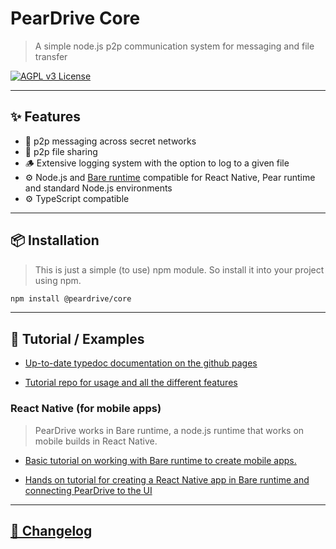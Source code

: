 # PearDrive Core

> A simple node.js p2p communication system for messaging and file transfer

[![AGPL v3 License](https://img.shields.io/badge/license-AGPL%20v3-blue.svg)](./LICENSE)

---

## ✨ Features

- 🔁 p2p messaging across secret networks
- 🔁 p2p file sharing
- 🪵 Extensive logging system with the option to log to a given file
- ⚙️ Node.js and [Bare runtime](https://bare.pears.com/) compatible for React Native, Pear runtime and standard Node.js environments
- ⚙️ TypeScript compatible

---

## 📦 Installation

> This is just a simple (to use) npm module. So install it into your project
> using npm.

```bash
npm install @peardrive/core
```

---

## 🔨 Tutorial / Examples

- [Up-to-date typedoc documentation on the github pages](https://peardrive.github.io/PearDriveCore)

- [Tutorial repo for usage and all the different features](https://github.com/HopeTS/PearDriveCore-examples/)

### React Native (for mobile apps)

> PearDrive works in Bare runtime, a node.js runtime that works on mobile builds in React Native.

- [Basic tutorial on working with Bare runtime to create mobile apps.](https://docs.pears.com/guides/making-a-bare-mobile-app)

- [Hands on tutorial for creating a React Native app in Bare runtime and connecting PearDrive to the UI](https://github.com/HopeTS/bare-runtime-native-state-tutorial)

---

## [🚧 Changelog](./CHANGELOG.md)
